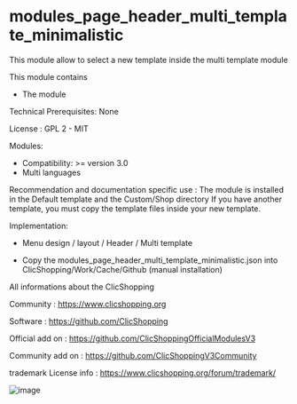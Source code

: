 # modules_page_header_multi_template_minimalistic

This module allow to select a new template inside the multi template module

This module contains

- The module

Technical Prerequisites: None

License : GPL 2 - MIT

Modules:

- Compatibility: >= version 3.0
- Multi languages

Recommendation and documentation specific use :
The module is installed in the Default template and the Custom/Shop directory
If you have another template, you must copy the template files inside your new template.

Implementation:

- Menu design / layout / Header / Multi template

- Copy the modules_page_header_multi_template_minimalistic.json into ClicShopping/Work/Cache/Github (manual installation)


All informations about the ClicShopping

 Community : https://www.clicshopping.org

 Software : https://github.com/ClicShopping

 Official add on : https://github.com/ClicShoppingOfficialModulesV3

 Community add on : https://github.com/ClicShoppingV3Community

 trademark License info : https://www.clicshopping.org/forum/trademark/ 

![image](https://github.com/ClicShoppingOfficialModulesV3/modules_page_header_multi_template_minimalistic/blob/master/ModuleInfosJson/image.png)

